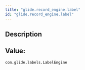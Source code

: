 ```yaml
---
title: "glide.record_engine.label"
id: "glide.record_engine.label"
---
```

## Description



## Value: 
```
com.glide.labels.LabelEngine
```